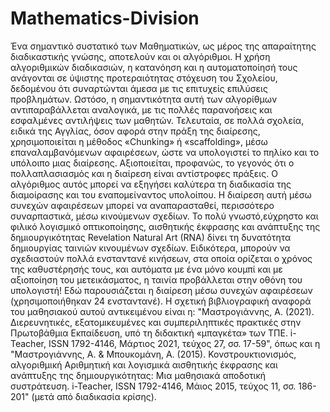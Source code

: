 # Mathematics-Division
Ένα σημαντικό συστατικό των Μαθηματικών, ως μέρος της απαραίτητης διαδικαστικής  γνώσης, αποτελούν και οι αλγόριθμοι. Η χρήση αλγοριθμικών διαδικασιών, η κατανόηση και η αυτοματοποίησή τους ανάγονται σε ύψιστης προτεραιότητας στόχευση του Σχολείου, δεδομένου ότι συναρτώνται άμεσα με τις επιτυχείς επιλύσεις προβλημάτων. Ωστόσο, η σημαντικότητα αυτή των αλγορίθμων αντιπαραβάλλεται αναλογικά, με τις πολλές παρανοήσεις και εσφαλμένες αντιλήψεις των μαθητών.
Τελευταία, σε πολλά σχολεία, ειδικά της Αγγλίας, όσον αφορά στην πράξη της διαίρεσης, χρησιμοποιείται η μέθοδος «Chunking» ή «scaffolding», μέσω επαναλαμβανόμενων αφαιρέσεων, ώστε να υπολογιστεί το πηλίκο και το υπόλοιπο μιας διαίρεσης. Αξιοποιείται, προφανώς, το γεγονός ότι ο πολλαπλασιασμός και η διαίρεση είναι αντίστροφες πράξεις. Ο αλγόριθμος αυτός μπορεί να εξηγήσει καλύτερα τη διαδικασία της διαμοίρασης και του εναπομείναντος υπολοίπου.
Η διαίρεση αυτή μέσω συνεχών αφαιρέσεων μπορεί να αναπαρασταθεί, περισσότερο συναρπαστικά, μέσω κινούμενων σχεδίων. Το πολύ γνωστό,εύχρηστο και φιλικό λογισμικό οπτικοποίησης, αισθητικής έκφρασης και ανάπτυξης της δημιουργικότητας Revelation Natural Art (RNA) δίνει τη δυνατότητα δημιουργίας ταινιών κινουμένων σχεδίων. Ειδικότερα, μπορούν να σχεδιαστούν πολλά ενσταντανέ κινήσεων, στα οποία ορίζεται ο χρόνος της καθυστέρησής τους, και αυτόματα με ένα μόνο κουμπί και με αξιοποίηση του μετεικάσματος, η ταινία προβάλλεται στην οθόνη του υπολογιστή! Εδώ παρουσιάζεται η διαίρεση μέσω συνεχών αφαιρέσεων (χρησιμοποιήθηκαν 24 ενσταντανέ).
Η σχετική βιβλιογραφική αναφορά του μαθησιακού αυτού αντικειμένου είναι η: "Μαστρογιάννης, Α. (2021). Διερευνητικές, εξατομικευμένες και συμπεριληπτικές πρακτικές στην Πρωτοβάθμια Εκπαίδευση, υπό τη διδακτική «μπαγκέτα» των ΤΠΕ. i-Teacher, ISSN 1792-4146, Μάρτιος 2021, τεύχος 27, σσ. 17-59", όπως και η "Μαστρογιάννης, Α. & Μπουκομάνη, Α. (2015). Κονστρουκτιονισμός, αλγοριθμική Αριθμητική και λογισμικά αισθητικής έκφρασης και ανάπτυξης της δημιουργικότητας: Μια μαθησιακά αποδοτική συστράτευση. i-Teacher, ISSN 1792-4146, Μάιος 2015, τεύχος 11, σσ. 186-201" (μετά από διαδικασία κρίσης).
